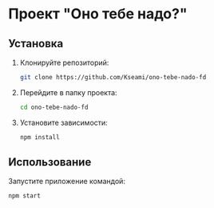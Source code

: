 # Проект "Оно тебе надо?"

## Установка
1. Клонируйте репозиторий:
   ```bash
   git clone https://github.com/Kseami/ono-tebe-nado-fd
   ```
2. Перейдите в папку проекта:
   ```bash
   cd ono-tebe-nado-fd
   ```
3. Установите зависимости:
   ```bash
   npm install
   ```

## Использование
Запустите приложение командой:
```bash
npm start
```